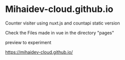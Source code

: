 # Mihaidev-cloud.github.io

Counter visiter using nuxt.js and countapi static version

Check the Files made in vue in the directory "pages"

preview to experiment

https://mihaidev-cloud.github.io/
